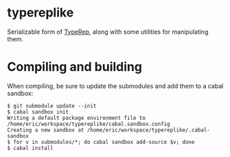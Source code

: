 typereplike
===========

Serializable form of [TypeRep](http://hackage.haskell.org/package/base-4.7.0.1/docs/Data-Typeable.html#t:TypeRep),
along with some utilities for manipulating them.

# Compiling and building

When compiling, be sure to update the submodules and add them to a cabal sandbox:

```
$ git submodule update --init
$ cabal sandbox init
Writing a default package environment file to
/home/eric/workspace/typereplike/cabal.sandbox.config
Creating a new sandbox at /home/eric/workspace/typereplike/.cabal-sandbox
$ for v in submodules/*; do cabal sandbox add-source $v; done
$ cabal install
```
